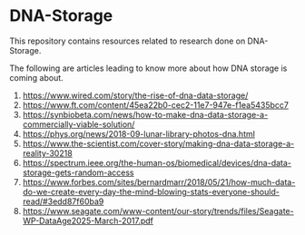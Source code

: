 # DNA-Storage

This repository contains resources related to research done on DNA-Storage.

The following are articles leading to know more about how DNA storage is coming about.

1. https://www.wired.com/story/the-rise-of-dna-data-storage/
2. https://www.ft.com/content/45ea22b0-cec2-11e7-947e-f1ea5435bcc7
3. https://synbiobeta.com/news/how-to-make-dna-data-storage-a-commercially-viable-solution/
4. https://phys.org/news/2018-09-lunar-library-photos-dna.html
5. https://www.the-scientist.com/cover-story/making-dna-data-storage-a-reality-30218
6. https://spectrum.ieee.org/the-human-os/biomedical/devices/dna-data-storage-gets-random-access
7. https://www.forbes.com/sites/bernardmarr/2018/05/21/how-much-data-do-we-create-every-day-the-mind-blowing-stats-everyone-should-read/#3edd87f60ba9
8. https://www.seagate.com/www-content/our-story/trends/files/Seagate-WP-DataAge2025-March-2017.pdf

